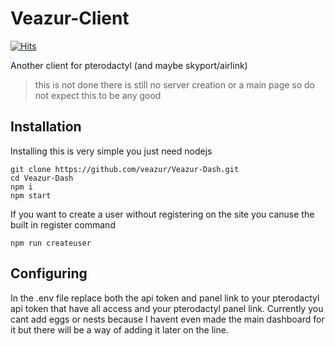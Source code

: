 # Veazur-Client
[![Hits](https://hits.seeyoufarm.com/api/count/incr/badge.svg?url=https%3A%2F%2Fgithub.com%2Fveazur%2FVeazur-Dash&count_bg=%2379C83D&title_bg=%23555555&icon=&icon_color=%23E7E7E7&title=veiws&edge_flat=false)](https://hits.seeyoufarm.com)

Another client for pterodactyl (and maybe skyport/airlink)

> this is not done there is still no server creation or a main page so do not expect this to be any good

## Installation
Installing this is very simple you just need nodejs

```
git clone https://github.com/veazur/Veazur-Dash.git
cd Veazur-Dash
npm i
npm start
```

If you want to create a user without registering on the site you canuse the built in register command

```
npm run createuser
```

## Configuring

In the .env file replace both the api token and panel link to your pterodactyl api token that have all access and your pterodactyl panel link. Currently you cant add eggs or nests because I havent even made the main dashboard for it but there will be a way of adding it later on the line.
